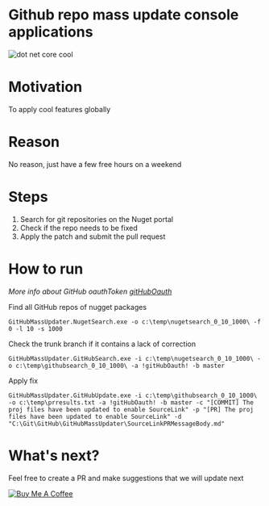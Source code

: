 
Github repo mass update console applications
==============================

![dot net core cool](https://github.com/JTOne123/GitHubMassUpdater/blob/master/dotnetcore.png?raw=true)

# Motivation
To apply cool features globally

# Reason
No reason, just have a few free hours on a weekend

# Steps
1. Search for git repositories on the Nuget portal
2. Check if the repo needs to be fixed
3. Apply the patch and submit the pull request

# How to run

*More info about GitHub oauthToken [gitHubOauth](https://help.github.com/en/github/authenticating-to-github/creating-a-personal-access-token-for-the-command-line)*

Find all GitHub repos of nugget packages
```
GitHubMassUpdater.NugetSearch.exe -o c:\temp\nugetsearch_0_10_1000\ -f 0 -l 10 -s 1000
```

Check the trunk branch if it contains a lack of correction
```
GitHubMassUpdater.GitHubSearch.exe -i c:\temp\nugetsearch_0_10_1000\ -o c:\temp\githubsearch_0_10_1000\ -a !gitHubOauth! -b master
```

Apply fix
```
GitHubMassUpdater.GitHubUpdate.exe -i c:\temp\githubsearch_0_10_1000\ -o c:\temp\prresults.txt -a !gitHubOauth! -b master -c "[COMMIT] The proj files have been updated to enable SourceLink" -p "[PR] The proj files have been updated to enable SourceLink" -d "C:\Git\GitHub\GitHubMassUpdater\SourceLinkPRMessageBody.md"
```

# What's next?
Feel free to create a PR and make suggestions that we will update next

<a href="https://www.buymeacoffee.com/pauldatsiuk" target="_blank"><img src="https://www.buymeacoffee.com/assets/img/custom_images/purple_img.png" alt="Buy Me A Coffee" style="height: auto !important;width: auto !important;" ></a>